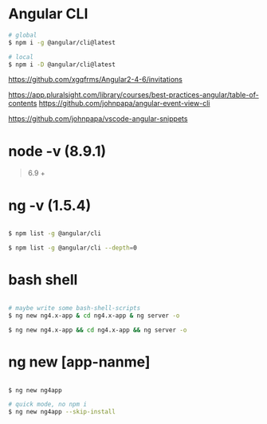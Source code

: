 # Angular CLI


```sh
# global
$ npm i -g @angular/cli@latest

# local
$ npm i -D @angular/cli@latest

```


https://github.com/xgqfrms/Angular2-4-6/invitations

https://app.pluralsight.com/library/courses/best-practices-angular/table-of-contents
https://github.com/johnpapa/angular-event-view-cli

https://github.com/johnpapa/vscode-angular-snippets


# node -v (8.9.1)

> 6.9 +


# ng -v (1.5.4)

```sh

$ npm list -g @angular/cli

$ npm list -g @angular/cli --depth=0


```

# bash shell

```sh

# maybe write some bash-shell-scripts
$ ng new ng4.x-app & cd ng4.x-app & ng server -o

$ ng new ng4.x-app && cd ng4.x-app && ng server -o

```


# ng new [app-nanme]

```sh

$ ng new ng4app

# quick mode, no npm i
$ ng new ng4app --skip-install

```




